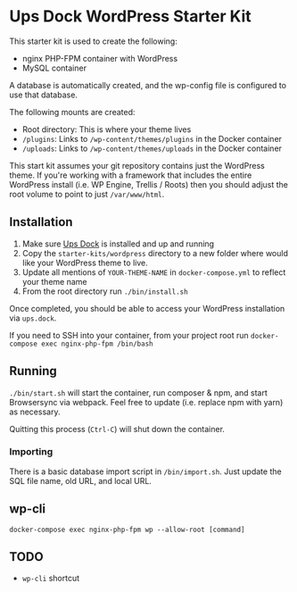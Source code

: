 # Ups Dock WordPress Starter Kit

This starter kit is used to create the following:

* nginx PHP-FPM container with WordPress
* MySQL container

A database is automatically created, and the wp-config file is configured to use that database.

The following mounts are created:

* Root directory: This is where your theme lives
* `/plugins`: Links to `/wp-content/themes/plugins` in the Docker container
* `/uploads`: Links to `/wp-content/themes/uploads` in the Docker container

This start kit assumes your git repository contains just the WordPress theme. If you're working with a framework that includes the entire WordPress install (i.e. WP Engine, Trellis / Roots) then you should adjust the root volume to point to just `/var/www/html`. 

## Installation

1. Make sure [Ups Dock](https://github.com/Upstatement/ups-dock) is installed and up and running
2. Copy the `starter-kits/wordpress` directory to a new folder where would like your WordPress theme to live.
3. Update all mentions of `YOUR-THEME-NAME` in `docker-compose.yml` to reflect your theme name
4. From the root directory run `./bin/install.sh`

Once completed, you should be able to access your WordPress installation via `ups.dock`. 

If you need to SSH into your container, from your project root run `docker-compose exec nginx-php-fpm /bin/bash`

## Running

`./bin/start.sh` will start the container, run composer & npm, and start Browsersync via webpack. Feel free to update (i.e. replace npm with yarn) as necessary. 

Quitting this process (`Ctrl-C`) will shut down the container.

### Importing

There is a basic database import script in `/bin/import.sh`. Just update the SQL file name, old URL, and local URL.

## wp-cli

`docker-compose exec nginx-php-fpm wp --allow-root [command]`

## TODO

- `wp-cli` shortcut